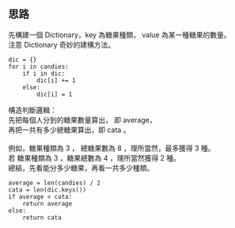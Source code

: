 思路
--
先構建一個 Dictionary，key 為糖果種類， value 為某一種糖果的數量。   
注意 Dictionary 奇妙的建構方法。
```
dic = {}
for i in candies:
    if i in dic:
        dic[i] += 1
    else:
        dic[i] = 1
```
構造判斷邏輯：    
先把每個人分到的糖果數量算出， 即 average，    
再把一共有多少總糖果算出，即 cata 。     
</br>
例如，糖果種類為 3 ， 總糖果數為 8 ，理所當然，最多獲得 3 種。   
若 糖果種類為 3 ，糖果總數為 4 ，理所當然獲得 2 種。    
總結，先看能分多少糖果，再看一共多少種類。
```
average = len(candies) / 2 
cata = len(dic.keys())
if average < cata:
    return average
else:
    return cata
```

